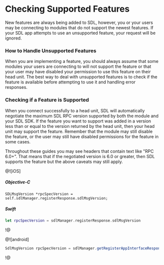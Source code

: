 # Checking Supported Features
New features are always being added to SDL, however, you or your users may be connecting to modules that do not support the newest features. If your SDL app attempts to use an unsupported feature, your request will be ignored.

### How to Handle Unsupported Features
When you are implementing a feature, you should always assume that some modules your users are connecting to will not support the feature or that your user may have disabled your permission to use this feature on their head unit. The best way to deal with unsupported features is to check if the feature is available before attempting to use it and handling error responses.

### Checking if a Feature is Supported
When you connect successfully to a head unit, SDL will automatically negotiate the maximum SDL RPC version supported by both the module and your SDL SDK. If the feature you want to support was added in a version less than or equal to the version returned by the head unit, then your head unit may support the feature. Remember that the module may still disable the feature, or the user may still have disabled permissions for the feature in some cases.

Throughout these guides you may see headers that contain text like "RPC 6.0+". That means that if the negotiated version is 6.0 or greater, then SDL supports the feature but the above caveats may still apply.

@![iOS]
##### Objective-C
```objc
SDLMsgVersion *rpcSpecVersion = self.sdlManager.registerResponse.sdlMsgVersion;
```

##### Swift
```swift
let rpcSpecVersion = sdlManager.registerResponse.sdlMsgVersion
```
!@

@![android]
```java
SdlMsgVersion rpcSpecVersion = sdlManager.getRegisterAppInterfaceResponse().getSdlMsgVersion();
```
!@
